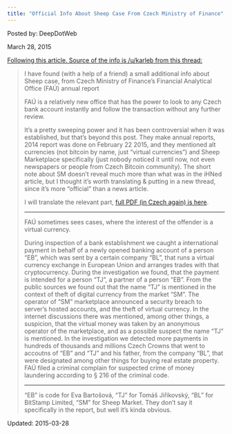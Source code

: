 ```yaml
---
title: "Official Info About Sheep Case From Czech Ministry of Finance"
---
```


Posted by: DeepDotWeb 

<span>March 28, 2015</span>
<div class="usertext-body may-blank-within md-container">
<div class="md">
<p><span style="text-decoration: underline;">Following this <a href="https://g-i-r.github.io/deepdotweb/2015/03/27/breaking-sheep-marketplace-owner-arrested/">article</a>. Source of the info is <a href="https://www.reddit.com/user/karelb">/u/karleb</a> from <a href="https://www.reddit.com/r/DarkNetMarkets/comments/30k8d8/a_little_official_info_about_sheep_case_from/">this thread</a>:</span></p>
<blockquote><p>I have found (with a help of a friend) a small additional info about Sheep case, from Czech Ministry of Finance&#8217;s Financial Analytical Office (FAÚ) annual report</p>
<p>FAÚ is a relatively new office that has the power to look to any Czech bank account instantly and follow the transaction without any further review.</p>
<p>It&#8217;s a pretty sweeping power and it has been controversial when it was established, but that&#8217;s beyond this post. They make annual reports, 2014 report was done on February 22 2015, and they mentioned alt currencies (not bitcoin by name, just &#8220;virtual currencies&#8221;) and Sheep Marketplace specifically (just nobody noticed it until now, not even newspapers or people from Czech Bitcoin community). The short note about SM doesn&#8217;t reveal much more than what was in the iHNed article, but I thought it&#8217;s worth translating &amp; putting in a new thread, since it&#8217;s more &#8220;official&#8221; than a news article.</p>
<p>I will translate the relevant part, <a href="http://www.mfcr.cz/assets/cs/media/Zprava_2014_Vyrocni-zprava-FAU-2014.pdf">full PDF (in Czech again) is here</a>.</p>
<hr/>
<p>FAÚ sometimes sees cases, where the interest of the offender is a virtual currency.</p>
<p>During inspection of a bank establishment we caught a international payment in behalf of a newly opened banking account of a person &#8220;EB&#8221;, which was sent by a certain company &#8220;BL&#8221;, that runs a virtual currency exchange in European Union and arranges trades with that cryptocurrency. During the investigation we found, that the payment is intended for a person &#8220;TJ&#8221;, a partner of a person &#8220;EB&#8221;. From the public sources we found out that the name &#8220;TJ&#8221; is mentioned in the context of theft of digital currency from the market &#8220;SM&#8221;. The operator of &#8220;SM&#8221; marketplace announced a security breach to server&#8217;s hosted accounts, and the theft of virtual currency. In the internet discussions there was mentioned, among other things, a suspicion, that the virtual money was taken by an anonymous operator of the marketplace, and as a possible suspect the name &#8220;TJ&#8221; is mentioned. In the investigation we detected more payments in hundreds of thousands and millions Czech Crowns that went to accoutns of &#8220;EB&#8221; and &#8220;TJ&#8221; and his father, from the company &#8220;BL&#8221;, that were designated among other things for buying real estate property. FAÚ filed a criminal complain for suspected crime of money laundering according to § 216 of the criminal code.</p>
<hr/>
<p>&#8220;EB&#8221; is code for Eva Bartošová, &#8220;TJ&#8221; for Tomáš Jiřikovský, &#8220;BL&#8221; for BitStamp Limited, &#8220;SM&#8221; for Sheep Market. They don&#8217;t say it specifically in the report, but well it&#8217;s kinda obvious.</p></blockquote>
</div>
</div>

Updated: 2015-03-28